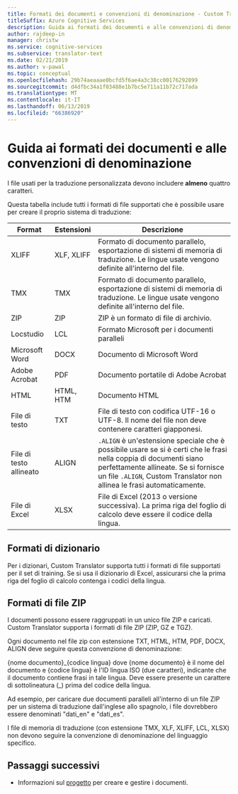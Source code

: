 ```yaml
---
title: Formati dei documenti e convenzioni di denominazione - Custom Translator
titleSuffix: Azure Cognitive Services
description: Guida ai formati dei documenti e alle convenzioni di denominazione in Custom Translator. Questo concetto consente di gestire meglio i nomi dei documenti e di evitare conflitti di denominazione.
author: rajdeep-in
manager: christw
ms.service: cognitive-services
ms.subservice: translator-text
ms.date: 02/21/2019
ms.author: v-pawal
ms.topic: conceptual
ms.openlocfilehash: 29b74aeaaae0bcfd5f6ae4a3c38cc00176292899
ms.sourcegitcommit: d4dfbc34a1f03488e1b7bc5e711a11b72c717ada
ms.translationtype: MT
ms.contentlocale: it-IT
ms.lasthandoff: 06/13/2019
ms.locfileid: "66386920"
---
```

# <a name="document-formats-and-naming-convention-guidance"></a>Guida ai formati dei documenti e alle convenzioni di denominazione

I file usati per la traduzione personalizzata devono includere **almeno** quattro caratteri.

Questa tabella include tutti i formati di file supportati che è possibile usare per creare il proprio sistema di traduzione:

| Format            | Estensioni   | Descrizione                                                                                                                                                                                                                                                                    |
|-------------------|--------------|--------------------------------------------------------------------------------------------------------------------------------------------------------------------------------------------------------------------------------------------------------------------------------|
| XLIFF             | XLF, XLIFF | Formato di documento parallelo, esportazione di sistemi di memoria di traduzione. Le lingue usate vengono definite all'interno del file.                                                                                                                                                              |
| TMX               | TMX         | Formato di documento parallelo, esportazione di sistemi di memoria di traduzione. Le lingue usate vengono definite all'interno del file.                                                                                                                                                              |
| ZIP               | ZIP         | ZIP è un formato di file di archivio.                                                                                                                                                                                                        |
| Locstudio         | LCL         | Formato Microsoft per i documenti paralleli                                                                                                                                                                                                                                      |
| Microsoft Word    | DOCX        | Documento di Microsoft Word                                                                                                                                                                                                                                                        |
| Adobe Acrobat     | PDF         | Documento portatile di Adobe Acrobat                                                                                                                                                                                                                                                |
| HTML              | HTML, HTM  | Documento HTML                                                                                                                                                                                                                                                                  |
| File di testo         | TXT         | File di testo con codifica UTF-16 o UTF-8. Il nome del file non deve contenere caratteri giapponesi.                                                                                                                                                                                        |
| File di testo allineato | ALIGN       | `.ALIGN` è un'estensione speciale che è possibile usare se si è certi che le frasi nella coppia di documenti siano perfettamente allineate. Se si fornisce un file `.ALIGN`, Custom Translator non allinea le frasi automaticamente. |
| File di Excel        | XLSX        | File di Excel (2013 o versione successiva). La prima riga del foglio di calcolo deve essere il codice della lingua.                                                                                                                                                                                                                                                      |

## <a name="dictionary-formats"></a>Formati di dizionario

Per i dizionari, Custom Translator supporta tutti i formati di file supportati per il set di training. Se si usa il dizionario di Excel, assicurarsi che la prima riga del foglio di calcolo contenga i codici della lingua.

## <a name="zip-file-formats"></a>Formati di file ZIP

I documenti possono essere raggruppati in un unico file ZIP e caricati. Custom Translator supporta i formati di file ZIP (ZIP, GZ e TGZ).

Ogni documento nel file zip con estensione TXT, HTML, HTM, PDF, DOCX, ALIGN deve seguire questa convenzione di denominazione:

{nome documento}\_{codice lingua} dove {nome documento} è il nome del documento e {codice lingua} è l'ID lingua ISO (due caratteri), indicante che il documento contiene frasi in tale lingua. Deve essere presente un carattere di sottolineatura (_) prima del codice della lingua.

Ad esempio, per caricare due documenti paralleli all'interno di un file ZIP per un sistema di traduzione dall'inglese allo spagnolo, i file dovrebbero essere denominati "dati_en" e "dati_es".

I file di memoria di traduzione (con estensione TMX, XLF, XLIFF, LCL, XLSX) non devono seguire la convenzione di denominazione del linguaggio specifico.  

## <a name="next-steps"></a>Passaggi successivi

- Informazioni sul [progetto](workspace-and-project.md#what-is-a-custom-translator-project) per creare e gestire i documenti.
